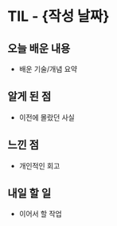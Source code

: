 # TIL - {작성 날짜}

  

## 오늘 배운 내용

- 배운 기술/개념 요약

  

## 알게 된 점

- 이전에 몰랐던 사실

  

## 느낀 점

- 개인적인 회고

  

## 내일 할 일

- 이어서 할 작업